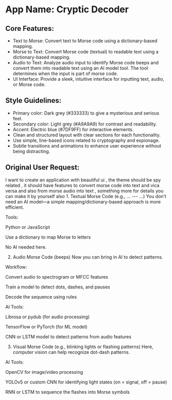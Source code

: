 # **App Name**: Cryptic Decoder

## Core Features:

- Text to Morse: Convert text to Morse code using a dictionary-based mapping.
- Morse to Text: Convert Morse code (textual) to readable text using a dictionary-based mapping.
- Audio to Text: Analyze audio input to identify Morse code beeps and convert them into readable text using an AI model tool. The tool determines when the input is part of morse code.
- UI Interface: Provide a sleek, intuitive interface for inputting text, audio, or Morse code.

## Style Guidelines:

- Primary color: Dark grey (#333333) to give a mysterious and serious feel.
- Secondary color: Light grey (#A9A9A9) for contrast and readability.
- Accent: Electric blue (#7DF9FF) for interactive elements.
- Clean and structured layout with clear sections for each functionality.
- Use simple, line-based icons related to cryptography and espionage.
- Subtle transitions and animations to enhance user experience without being distracting.

## Original User Request:
I want to create an application with beautiful ui , the theme should be spy related , it should have features to convert morse code into text and vica versa and also from morse audio into text , something more for details you can make it by yourself also 1. Textual Morse Code (e.g., ... --- ...)
You don’t need an AI model—a simple mapping/dictionary-based approach is more efficient.

Tools:

Python or JavaScript

Use a dictionary to map Morse to letters

No AI needed here.

2. Audio Morse Code (beeps)
Now you can bring in AI to detect patterns.

Workflow:

Convert audio to spectrogram or MFCC features

Train a model to detect dots, dashes, and pauses

Decode the sequence using rules

AI Tools:

Librosa or pydub (for audio processing)

TensorFlow or PyTorch (for ML model)

CNN or LSTM model to detect patterns from audio features

3. Visual Morse Code (e.g., blinking lights or flashing patterns)
Here, computer vision can help recognize dot-dash patterns.

AI Tools:

OpenCV for image/video processing

YOLOv5 or custom CNN for identifying light states (on = signal, off = pause)

RNN or LSTM to sequence the flashes into Morse symbols
  